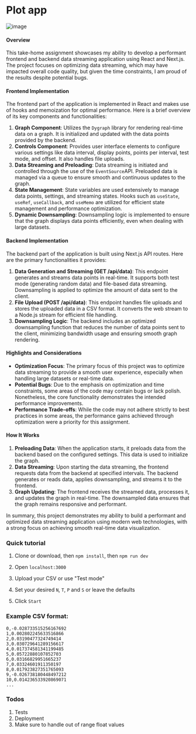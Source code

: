 # Plot app

![image](https://github.com/user-attachments/assets/c248d48a-423e-4d27-b6d2-ad45c055f497)

#### Overview

This take-home assignment showcases my ability to develop a performant frontend and backend data streaming application using React and Next.js. The project focuses on optimizing data streaming, which may have impacted overall code quality, but given the time constraints, I am proud of the results despite potential bugs.

#### Frontend Implementation

The frontend part of the application is implemented in React and makes use of hooks and memoization for optimal performance. Here is a brief overview of its key components and functionalities:

1.  **Graph Component**: Utilizes the `Dygraph` library for rendering real-time data on a graph. It is initialized and updated with the data points provided by the backend.
2.  **Controls Component**: Provides user interface elements to configure various settings like data interval, display points, points per interval, test mode, and offset. It also handles file uploads.
3.  **Data Streaming and Preloading**: Data streaming is initiated and controlled through the use of the `EventSource`API. Preloaded data is managed via a queue to ensure smooth and continuous updates to the graph.
4.  **State Management**: State variables are used extensively to manage data points, settings, and streaming states. Hooks such as `useState`, `useRef`, `useCallback`, and `useMemo` are utilized for efficient state management and performance optimization.
5.  **Dynamic Downsampling**: Downsampling logic is implemented to ensure that the graph displays data points efficiently, even when dealing with large datasets.

#### Backend Implementation

The backend part of the application is built using Next.js API routes. Here are the primary functionalities it provides:

1.  **Data Generation and Streaming (GET /api/data)**: This endpoint generates and streams data points in real-time. It supports both test mode (generating random data) and file-based data streaming. Downsampling is applied to optimize the amount of data sent to the client.
2.  **File Upload (POST /api/data)**: This endpoint handles file uploads and stores the uploaded data in a CSV format. It converts the web stream to a Node.js stream for efficient file handling.
3.  **Downsampling Logic**: The backend includes an optimized downsampling function that reduces the number of data points sent to the client, minimizing bandwidth usage and ensuring smooth graph rendering.

#### Highlights and Considerations

- **Optimization Focus**: The primary focus of this project was to optimize data streaming to provide a smooth user experience, especially when handling large datasets or real-time data.
- **Potential Bugs**: Due to the emphasis on optimization and time constraints, some areas of the code may contain bugs or lack polish. Nonetheless, the core functionality demonstrates the intended performance improvements.
- **Performance Trade-offs**: While the code may not adhere strictly to best practices in some areas, the performance gains achieved through optimization were a priority for this assignment.

#### How It Works

1.  **Preloading Data**: When the application starts, it preloads data from the backend based on the configured settings. This data is used to initialize the graph.
2.  **Data Streaming**: Upon starting the data streaming, the frontend requests data from the backend at specified intervals. The backend generates or reads data, applies downsampling, and streams it to the frontend.
3.  **Graph Updating**: The frontend receives the streamed data, processes it, and updates the graph in real-time. The downsampled data ensures that the graph remains responsive and performant.

In summary, this project demonstrates my ability to build a performant and optimized data streaming application using modern web technologies, with a strong focus on achieving smooth real-time data visualization.

### Quick tutorial

1. Clone or download, then `npm install`, then `npm run dev`

2. Open `localhost:3000`

3. Upload your CSV or use "Test mode"

4. Set your desired `N`, `T`, `P` and `S` or leave the defaults

5. Click `Start`

### Example CSV format:

```
0,-0.028733515256167692
1,0.002802245633516866
2,0.03190477324749414
3,0.030729641289156617
4,0.017374581341199485
5,0.05722880107852703
6,0.03166829951665237
7,0.03324601911350197
8,0.017923827351765093
9,-0.026738180448497212
10,0.014236533920869071
...
```

### Todos

1. Tests
2. Deployment
3. Make sure to handle out of range float values
